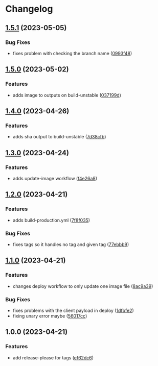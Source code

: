# Changelog

## [1.5.1](https://github.com/mlibrary/platform-engineering-workflows/compare/v1.5.0...v1.5.1) (2023-05-05)


### Bug Fixes

* fixes problem with checking the branch name ([0993f48](https://github.com/mlibrary/platform-engineering-workflows/commit/0993f482e3a95d066ab03eea19a27de35be5c542))

## [1.5.0](https://github.com/mlibrary/platform-engineering-workflows/compare/v1.4.0...v1.5.0) (2023-05-02)


### Features

* adds image to outputs on build-unstable ([037199d](https://github.com/mlibrary/platform-engineering-workflows/commit/037199df66c0d2d2d741699a3a093d58d8de120b))

## [1.4.0](https://github.com/mlibrary/platform-engineering-workflows/compare/v1.3.0...v1.4.0) (2023-04-26)


### Features

* adds sha output to build-unstable ([7d38cfb](https://github.com/mlibrary/platform-engineering-workflows/commit/7d38cfb669e5a4e0626b394a77ecca21121481cb))

## [1.3.0](https://github.com/mlibrary/platform-engineering-workflows/compare/v1.2.0...v1.3.0) (2023-04-24)


### Features

* adds update-image workflow ([f4e26a8](https://github.com/mlibrary/platform-engineering-workflows/commit/f4e26a8ece18c7dbcd650da58c9a5f169c26be0c))

## [1.2.0](https://github.com/mlibrary/platform-engineering-workflows/compare/v1.1.0...v1.2.0) (2023-04-21)


### Features

* adds build-production.yml ([7f8f035](https://github.com/mlibrary/platform-engineering-workflows/commit/7f8f0354d999e8da68e44bc74c13a0d782014010))


### Bug Fixes

* fixes tags so it handles no tag and given tag ([77ebbb9](https://github.com/mlibrary/platform-engineering-workflows/commit/77ebbb92bde911cf301bb993e0c334c490ddbfb8))

## [1.1.0](https://github.com/mlibrary/platform-engineering-workflows/compare/v1.0.0...v1.1.0) (2023-04-21)


### Features

* changes deploy workflow to only update one image file ([8ac9a39](https://github.com/mlibrary/platform-engineering-workflows/commit/8ac9a39196dd366a7fefbced3b9436b941939310))


### Bug Fixes

* fixes problems with the client payload in deploy ([1dfbfe2](https://github.com/mlibrary/platform-engineering-workflows/commit/1dfbfe28dabb2fdb5b1fdaec5e3bb84e1b19aa62))
* fixing unary error maybe ([56017cc](https://github.com/mlibrary/platform-engineering-workflows/commit/56017cc490603bb214937ad47bde6ed75ffb91bd))

## 1.0.0 (2023-04-21)


### Features

* add release-please for tags ([ef62dc6](https://github.com/mlibrary/platform-engineering-workflows/commit/ef62dc654c806a08d9530c9347e8cb45179233f0))
